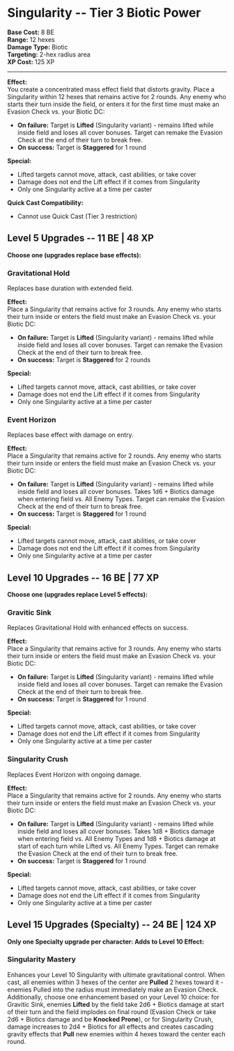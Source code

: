 # Singularity -- Tier 3 Biotic Power

**Base Cost:** 8 BE  
**Range:** 12 hexes  
**Damage Type:** Biotic  
**Targeting:** 2-hex radius area  
**XP Cost:** 125 XP

---

**Effect:**  
You create a concentrated mass effect field that distorts gravity. Place a Singularity within 12 hexes that remains active for 2 rounds. Any enemy who starts their turn inside the field, or enters it for the first time must make an Evasion Check vs. your Biotic DC:
- **On failure:** Target is **Lifted** (Singularity variant) - remains lifted while inside field and loses all cover bonuses. Target can remake the Evasion Check at the end of their turn to break free.
- **On success:** Target is **Staggered** for 1 round

**Special:**  
- Lifted targets cannot move, attack, cast abilities, or take cover
- Damage does not end the Lift effect if it comes from Singularity
- Only one Singularity active at a time per caster

**Quick Cast Compatibility:**  
- Cannot use Quick Cast (Tier 3 restriction)

## Level 5 Upgrades -- 11 BE | 48 XP

**Choose one (upgrades replace base effects):**

### Gravitational Hold
Replaces base duration with extended field.

**Effect:**  
Place a Singularity that remains active for 3 rounds. Any enemy who starts their turn inside or enters the field must make an Evasion Check vs. your Biotic DC:
- **On failure:** Target is **Lifted** (Singularity variant) - remains lifted while inside field and loses all cover bonuses. Target can remake the Evasion Check at the end of their turn to break free.
- **On success:** Target is **Staggered** for 2 rounds

**Special:**  
- Lifted targets cannot move, attack, cast abilities, or take cover
- Damage does not end the Lift effect if it comes from Singularity
- Only one Singularity active at a time per caster

### Event Horizon
Replaces base effect with damage on entry.

**Effect:**  
Place a Singularity that remains active for 2 rounds. Any enemy who starts their turn inside or enters the field must make an Evasion Check vs. your Biotic DC:
- **On failure:** Target is **Lifted** (Singularity variant) - remains lifted while inside field and loses all cover bonuses. Takes 1d6 + Biotics damage when entering field vs. All Enemy Types. Target can remake the Evasion Check at the end of their turn to break free.
- **On success:** Target is **Staggered** for 1 round

**Special:**  
- Lifted targets cannot move, attack, cast abilities, or take cover
- Damage does not end the Lift effect if it comes from Singularity
- Only one Singularity active at a time per caster

## Level 10 Upgrades -- 16 BE | 77 XP

**Choose one (upgrades replace Level 5 effects):**

### Gravitic Sink
Replaces Gravitational Hold with enhanced effects on success.

**Effect:**  
Place a Singularity that remains active for 3 rounds. Any enemy who starts their turn inside or enters the field must make an Evasion Check vs. your Biotic DC:
- **On failure:** Target is **Lifted** (Singularity variant) - remains lifted while inside field and loses all cover bonuses. Target can remake the Evasion Check at the end of their turn to break free.
- **On success:** Target is **Staggered** for 1 round

**Special:**  
- Lifted targets cannot move, attack, cast abilities, or take cover
- Damage does not end the Lift effect if it comes from Singularity
- Only one Singularity active at a time per caster

### Singularity Crush
Replaces Event Horizon with ongoing damage.

**Effect:**  
Place a Singularity that remains active for 2 rounds. Any enemy who starts their turn inside or enters the field must make an Evasion Check vs. your Biotic DC:
- **On failure:** Target is **Lifted** (Singularity variant) - remains lifted while inside field and loses all cover bonuses. Takes 1d8 + Biotics damage when entering field vs. All Enemy Types and 1d8 + Biotics damage at start of each turn while Lifted vs. All Enemy Types. Target can remake the Evasion Check at the end of their turn to break free.
- **On success:** Target is **Staggered** for 1 round

**Special:**  
- Lifted targets cannot move, attack, cast abilities, or take cover
- Damage does not end the Lift effect if it comes from Singularity
- Only one Singularity active at a time per caster

## Level 15 Upgrades (Specialty) -- 24 BE | 124 XP

**Only one Specialty upgrade per character: Adds to Level 10 Effect:**

### Singularity Mastery
Enhances your Level 10 Singularity with ultimate gravitational control. When cast, all enemies within 3 hexes of the center are **Pulled** 2 hexes toward it - enemies Pulled into the radius must immediately make an Evasion Check. Additionally, choose one enhancement based on your Level 10 choice: for Gravitic Sink, enemies **Lifted** by the field take 2d6 + Biotics damage at start of their turn and the field implodes on final round (Evasion Check or take 2d6 + Biotics damage and be **Knocked Prone**), or for Singularity Crush, damage increases to 2d4 + Biotics for all effects and creates cascading gravity effects that **Pull** new enemies within 4 hexes toward the center each round.